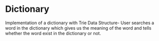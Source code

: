 # Dictionary
Implementation of a dictionary with Trie Data Structure- User
searches a word in the dictionary which gives us the meaning of the
word and tells whether the word exist in the dictionary or not. 


